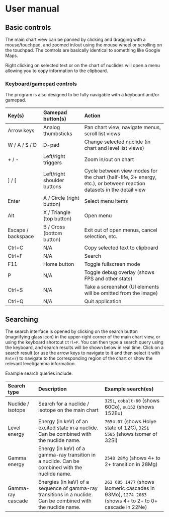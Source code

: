 # User manual

## Basic controls

The main chart view can be panned by clicking and dragging with a mouse/touchpad, and zoomed in/out using the mouse wheel or scrolling on the touchpad. The controls are basically identical to something like Google Maps.

Right clicking on selected text or on the chart of nuclides will open a menu allowing you to copy information to the clipboard.

### Keyboard/gamepad controls

The program is also designed to be fully navigable with a keyboard and/or gamepad.

| Key(s)             | Gamepad button(s)           | Action |
| :----------------- | :-------------------------- |:----- |
| Arrow keys         | Analog thumbsticks          | Pan chart view, navigate menus, scroll list views |
| W / A / S / D      | D-pad                       | Change selected nuclide (in chart and level list views) |
| + / -              | Left/right triggers         | Zoom in/out on chart |
| ] / [              | Left/right shoulder buttons | Cycle between view modes for the chart (half-life, 2+ energy, etc.), or between reaction datasets in the detail view |
| Enter              | A / Circle (right button)   | Select menu items |
| Alt                | X / Triangle (top button)   | Open menu |
| Escape / backspace | B / Cross (bottom button)   | Exit out of open menus, cancel selection, etc. |
| Ctrl+C             | N/A                         | Copy selected text to clipboard |
| Ctrl+F             | N/A                         | Search |
| F11                | Home button                 | Toggle fullscreen mode |
| P                  | N/A                         | Toggle debug overlay (shows FPS and other stats) |
| Ctrl+S             | N/A                         | Take a screenshot (UI elements will be omitted from the image) |
| Ctrl+Q             | N/A                         | Quit application |

## Searching

The search interface is opened by clicking on the search button (magnifying glass icon) in the upper-right corner of the main chart view, or using the keyboard shortcut `Ctrl+F`. You can then type a search query using the keyboard, and search results will be shown below in real time. Click on a search result (or use the arrow keys to navigate to it and then select it with `Enter`) to navigate to the corresponding region of the chart or show the relevant level/gamma information.

Example search queries include:

| Search type        | Description                                         | Example search(es)           |
| :----------------- | :-------------------------------------------------- |:---------------------------- |
| Nuclide / isotope  | Search for a nuclide / isotope on the main chart    | `32Si`, `cobalt-60` (shows 60Co), `eu152` (shows 152Eu) |
| Level energy       | Energy (in keV) of an excited state in a nuclide. Can be combined with the nuclide name.  | `7654.07` (shows Holye state of 12C), `32Si 5505` (shows isomer of 32Si) |
| Gamma energy       | Energy (in keV) of a gamma-ray transition in a nuclide. Can be combined with the nuclide name.  | `2548 28Mg` (shows 4+ to 2+ transition in 28Mg) |
| Gamma-ray cascade  | Energies (in keV) of a sequence of gamma-ray transitions in a nuclide. Can be combined with the nuclide name.  | `263 685 1477` (shows isomeric cascades in 93Mo), `1274 2083` (shows 4+ to 2+ to 0+ cascade in 22Ne) |